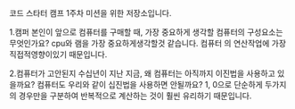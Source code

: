 코드 스타터 캠프 1주차 미션을 위한 저장소입니다.

1.캠퍼 본인이 앞으로 컴퓨터를 구매할 때, 가장 중요하게 생각할 컴퓨터의 구성요소는 무엇인가요?
cpu와 램을 가장 중요하게생각할것 같습니다. 컴퓨터 의 연산작업에 가장 직접적영향이있기 때문입니다.

2.컴퓨터가 고안된지 수십년이 지난 지금, 왜 컴퓨터는 아직까지 이진법을 사용하고 있을까요? 컴퓨터도 우리와 같이 십진법을 사용하면 안될까요?
 1, 0으로 단순하게 두가지의 경우만을 구분하여 반복적으로 계산하는 것이 훨씬 유리하기 때문입니다.
